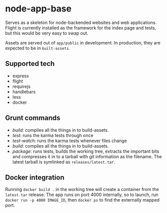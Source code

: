 # node-app-base

Serves as a skeleton for node-backended websites and web applications. Flight is currently installed as the framework for the index page and tests, but this would be very easy to swap out.

Assets are served out of `app/public` in development. In production, they are expected to be in `built-assets`.

## Supported tech

* express
* flight
* requirejs
* handlebars
* less
* docker

## Grunt commands

* *build*: compiles all the things in to build-assets.
* *test*: runs the karma tests through once
* *test-watch*: runs the karma tests whenever files change
* *build*: compiles all the things in to build-assets.
* *package*: runs tests, builds the working tree, extracts the important bits and compresses it in to a tarball with git information as the filename. The latest tarball is symlinked as `releases/latest.tar`.

## Docker integration

Running `docker build .` in the working tree will create a container from the `latest.tar` release. The app runs on port 4000 internally, so to launch, run `docker run -p 4000 IMAGE_ID`, then `docker ps` to find the externally mapped port.
